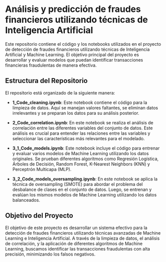 # Análisis y predicción de fraudes financieros utilizando técnicas de Inteligencia Artificial

Este repositorio contiene el código y los notebooks utilizados en el proyecto de detección de fraudes financieros utilizando técnicas de Inteligencia Artificial y Machine Learning. El objetivo principal del proyecto es desarrollar y evaluar modelos que puedan identificar transacciones financieras fraudulentas de manera efectiva.

## Estructura del Repositorio

El repositorio está organizado de la siguiente manera:

- **1_Code_cleaning.ipynb**: Este notebook contiene el código para la limpieza de datos. Aquí se manejan valores faltantes, se eliminan datos irrelevantes y se preparan los datos para su análisis posterior.
  
- **2_Code_correlation.ipynb**: En este notebook se realiza el análisis de correlación entre las diferentes variables del conjunto de datos. Este análisis es crucial para entender las relaciones entre las variables y seleccionar las características más relevantes para el modelado.

- **3_1_Code_models.ipynb**: Este notebook incluye el código para entrenar y evaluar varios modelos de Machine Learning utilizando los datos originales. Se prueban diferentes algoritmos como Regresión Logística, Árboles de Decisión, Random Forest, K-Nearest Neighbors (KNN) y Perceptrón Multicapa (MLP).

- **3_2_Code_models_oversampling.ipynb**: En este notebook se aplica la técnica de oversampling (SMOTE) para abordar el problema del desbalance de clases en el conjunto de datos. Luego, se entrenan y evalúan los mismos modelos de Machine Learning utilizando los datos balanceados.

## Objetivo del Proyecto

El objetivo de este proyecto es desarrollar un sistema efectivo para la detección de fraudes financieros utilizando técnicas avanzadas de Machine Learning e Inteligencia Artificial. A través de la limpieza de datos, el análisis de correlación, y la aplicación de diferentes algoritmos de Machine Learning, buscamos identificar las transacciones fraudulentas con alta precisión, minimizando los falsos negativos.

